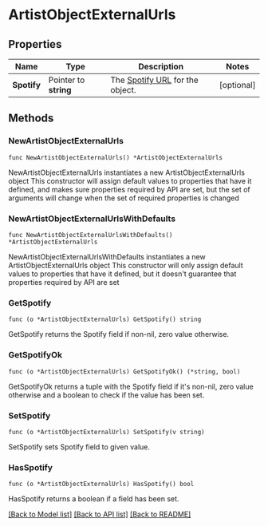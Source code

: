 # ArtistObjectExternalUrls

## Properties

Name | Type | Description | Notes
------------ | ------------- | ------------- | -------------
**Spotify** | Pointer to **string** | The [Spotify URL](/documentation/web-api/#spotify-uris-and-ids) for the object.  | [optional] 

## Methods

### NewArtistObjectExternalUrls

`func NewArtistObjectExternalUrls() *ArtistObjectExternalUrls`

NewArtistObjectExternalUrls instantiates a new ArtistObjectExternalUrls object
This constructor will assign default values to properties that have it defined,
and makes sure properties required by API are set, but the set of arguments
will change when the set of required properties is changed

### NewArtistObjectExternalUrlsWithDefaults

`func NewArtistObjectExternalUrlsWithDefaults() *ArtistObjectExternalUrls`

NewArtistObjectExternalUrlsWithDefaults instantiates a new ArtistObjectExternalUrls object
This constructor will only assign default values to properties that have it defined,
but it doesn't guarantee that properties required by API are set

### GetSpotify

`func (o *ArtistObjectExternalUrls) GetSpotify() string`

GetSpotify returns the Spotify field if non-nil, zero value otherwise.

### GetSpotifyOk

`func (o *ArtistObjectExternalUrls) GetSpotifyOk() (*string, bool)`

GetSpotifyOk returns a tuple with the Spotify field if it's non-nil, zero value otherwise
and a boolean to check if the value has been set.

### SetSpotify

`func (o *ArtistObjectExternalUrls) SetSpotify(v string)`

SetSpotify sets Spotify field to given value.

### HasSpotify

`func (o *ArtistObjectExternalUrls) HasSpotify() bool`

HasSpotify returns a boolean if a field has been set.


[[Back to Model list]](../README.md#documentation-for-models) [[Back to API list]](../README.md#documentation-for-api-endpoints) [[Back to README]](../README.md)


